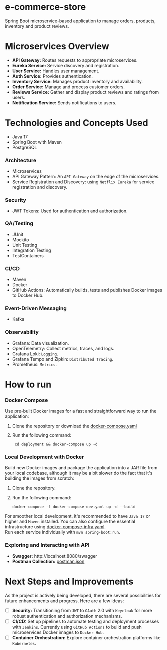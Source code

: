 # e-commerce-store

Spring Boot microservice-based application to manage orders, products, inventory and product reviews.

# Microservices Overview

- **API Gateway:** Routes requests to appropriate microservices.
- **Eureka Service:** Service discovery and registration.
- **User Service:** Handles user management.
- **Auth Service:** Provides authentication.
- **Inventory Service:** Manages product inventory and availability.
- **Order Service:** Manage and process customer orders.
- **Reviews Service:** Gather and display product reviews and ratings from users.
- **Notification Service:** Sends notifications to users.

# Technologies and Concepts Used

- Java 17
- Spring Boot with Maven
- PostgreSQL

### Architecture
- Microservices
- API Gateway Pattern: An `API Gateway` on the edge of the microservices.
- Service Registration and Discovery: using `Netflix Eureka` for service registration and discovery.

### Security
- JWT Tokens: Used for authentication and authorization.

### QA/Testing
- JUnit
- Mockito
- Unit Testing
- Integration Testing
- TestContainers

### CI/CD
- Maven
- Docker
- GitHub Actions: Automatically builds, tests and publishes Docker images to Docker Hub.

### Event-Driven Messaging
- Kafka

### Observability
- Grafana: Data visualization.
- OpenTelemetry: Collect metrics, traces, and logs.
- Grafana Loki: `Logging`.
- Grafana Tempo and Zipkin: `Distributed Tracing`.
- Prometheus: `Metrics`.

# How to run

### Docker Compose

Use pre-built Docker images for a fast and straightforward way to run the application:

1. Clone the repository or download the
   [docker-compose.yaml](https://github.com/micaellobo/e-commerce-store/raw/master/deployment/docker-compose.yaml)
2. Run the following command:

        cd deployment && docker-compose up -d

### Local Development with Docker

Build new Docker images and package the application into a JAR file from your local codebase, although it may be a bit
slower do the fact that it's building the images from scratch:

1. Clone the repository.
2. Run the following command:

       docker-compose -f docker-compose-dev.yaml up -d --build

For smoother local development, it's recommended to have `Java 17` or higher and `Maven` installed. You can also
configure the essential infrastructure
using [docker-compose-infra.yaml](https://github.com/micaellobo/e-commerce-store/raw/master/deployment/docker-compose-infra.yaml). \
Run each service individually with `mvn spring-boot:run`.

### Exploring and Interacting with API

- **Swagger:** http://localhost:8080/swagger
- **Postman Collection:** [postman.json](https://github.com/micaellobo/e-commerce-store/raw/master/documentation/postman.json)

# Next Steps and Improvements

As the project is actively being developed, there are several possibilities for future enhancements and progress. Here
are a few ideas:

- [ ] **Security:** Transitioning from `JWT` to `OAuth` 2.0 with `Keycloak` for more robust authentication and authorization
  mechanisms.
- [ ] **CI/CD:** Set up pipelines to automate testing and deployment processes with `Jenkins`. Currently
  using `GitHub Actions` to build and push microservices Docker images to `Docker Hub`.
- [ ] **Container Orchestration:** Explore container orchestration platforms like `Kubernetes`.
